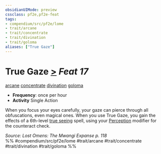 ```yaml
---
obsidianUIMode: preview
cssclass: pf2e,pf2e-feat
tags:
- compendium/src/pf2e/lome
- trait/arcane
- trait/concentrate
- trait/divination
- trait/goloma
aliases: ["True Gaze"]
---
```

# True Gaze  [>](rules/core-rulebook/chapter-9-playing-the-game.md#Actions "Single Action") *Feat 17*  
[arcane](rules/traits/arcane.md)  [concentrate](rules/traits/concentrate.md)  [divination](rules/traits/divination.md)  [goloma](rules/traits/goloma-lome.md)  

- **Frequency**: once per hour
- **Activity** Single Action

When you focus your eyes carefully, your gaze can pierce through all obfuscations, even magical ones. When you use True Gaze, you gain the effects of a 6th-level [true seeing](compendium/spells/true-seeing.md) spell, using your [Perception](compendium/skills.md#Perception) modifier for the counteract check.

*Source: Lost Omens: The Mwangi Expanse p. 118*  
%% #compendium/src/pf2e/lome #trait/arcane #trait/concentrate #trait/divination #trait/goloma %%